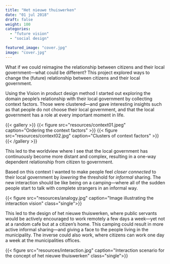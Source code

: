 ```yaml
---
title: "Het nieuwe thuiswerken"
date: "01 jul 2018"
draft: false
weight: 100
categories:
  - "future vision"
  - "social design"

featured_image: "cover.jpg"
image: "cover.jpg"
---
```


What if we could reimagine the relationship between citizens and their local government—what could be different? This project explored ways to change the (future) relationship between citizens and their local government.

Using the Vision in product design method I started out exploring the domain people’s relationship with their local government by collecting context factors. Those were clustered—and gave interesting insights such as that people do not choose their local government, and that the local government has a role at every important moment in life.

{{< gallery >}}
  {{< figure src="resources/context01.jpeg" caption="Ordering the context factors" >}}
  {{< figure src="resources/context02.jpg" caption="Clusters of context factors" >}}
{{< /gallery >}}

This led to the worldview where I see that the local government has continuously become more distant and complex, resulting in a one-way dependent relationship from citizen to government.

Based on this context I wanted to make people feel _closer connected_ to their local government by _lowering_ the threshold for _informal_ sharing. The new interaction should be like being on a camping—where all of the sudden people start to talk with complete strangers in an informal way.

{{< figure src="resources/analogy.jpg" caption="Image illustrating the interaction vision" class="single">}}

This led to the design of het nieuwe thuiswerken, where public servants would be actively encouraged to work remotely a few days a week—yet not at a random cafe but at a citizen’s home. This camping could result in more active informal sharing—and giving a face to the people living in the municipality. The inverse could also work, where citizens can work one day a week at the municipalities offices.

{{< figure src="resources/interaction.jpg" caption="Interaction scenario for the concept of het nieuwe thuiswerken" class="single">}}
